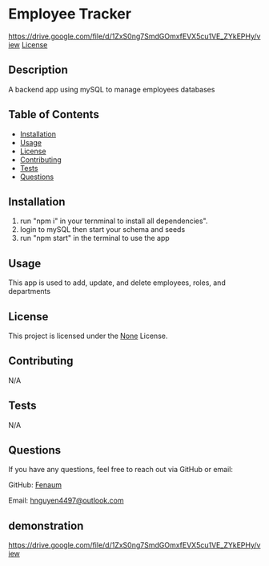 
  # Employee Tracker

https://drive.google.com/file/d/1ZxS0ng7SmdGOmxfEVX5cu1VE_ZYkEPHy/view
  [License](https://img.shields.io/badge/License-None-brightgreen)

  ## Description

  A backend app using mySQL to manage employees databases

  ## Table of Contents

  - [Installation](#installation)
  - [Usage](#usage)
  - [License](#license)
  - [Contributing](#contributing)
  - [Tests](#tests)
  - [Questions](#questions)

  ## Installation

  1. run "npm i" in your ternminal to install all dependencies". 
  2. login to mySQL then start your schema and seeds 
  3. run "npm start" in the terminal to use the app

  ## Usage

  This app is used to add, update, and delete employees, roles, and departments

  
  ## License
  This project is licensed under the [None](https://opensource.org/licenses/None) License.
  

  ## Contributing

  N/A

  ## Tests

  N/A

  ## Questions

  If you have any questions, feel free to reach out via GitHub or email:

  GitHub: [Fenaum](https://github.com/Fenaum)

  Email: hnguyen4497@outlook.com
  
  ## demonstration
  https://drive.google.com/file/d/1ZxS0ng7SmdGOmxfEVX5cu1VE_ZYkEPHy/view
